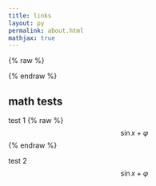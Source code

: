 ```yaml
---
title: links
layout: py
permalink: about.html
mathjax: true
---
```


{% raw %}
<script src="https://i.upmath.me/latex.js"></script>
{% endraw %}

## math tests
test 1
{% raw %}
$$\sin x + \varphi$$
{% endraw %}

test 2
$$\sin x + \varphi$$
